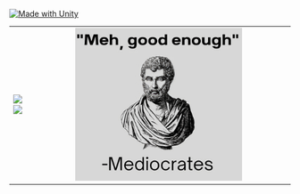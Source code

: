 [![Made with Unity](https://img.shields.io/badge/Ilynn-FFB84C.svg?style=for-the-badge&logo=#)]([[https://unity3d.com](https://ilynn-zip.github.io/ilynn-site)](https://ilynn-zip.github.io/ilynn-site))

<table border="0px">
  <tr>
    <td>
      <img  src="https://github-readme-stats-sigma-five.vercel.app/api?username=ilynn-zip&show_icons=true&hide_border=true&&count_private=true&include_all_commits=true" /><br>
      <img  src="https://github-readme-stats-sigma-five.vercel.app/api/top-langs/?username=ilynn-zip&exclude_repo=KNN-Image-Classification&show_icons=true&hide_border=true&layout=compact&langs_count=8"/>  
    </td>
    <td align="center">
      <img src="assets/mediocrates.png" alt="" width="65%" >
    </td>
  </tr>
</table>
